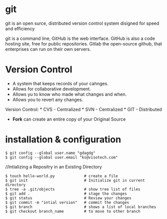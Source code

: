 # git

git is an open surce, distributed version control system disigned for speed and efficiency

git is a command line, GitHub is the web interface. GitHub is also a code hosting site, free for public repositories. Gitlab the open-source github, that enterprises can run on their own servers.
# Version Control
* A system that keeps records of your cahnges.
* Allows for collaborative development.
* Allows yu to know who made what changes and when.
* Allows you to revert any changes.

Version Control:
    * CVS - Centralized
    * SVN - Centralized
    * GIT - Distributed

* **Fork** can create an entire copy of your Original Source

# installation & configuration
```console
$ git config --global user.name "gdagdg"
$ git config --global user.email "ks@visotech.com"
```

//Intializing a Repositry in an Existing Directory
```console
$ touch hello-world.py             # create a file
$ git init                         # Initialize git in current directory
$ tree -a .git/objects             # show tree list of files
$ git add .                        # stage the changes
$ git status                       # Review your changes
$ git commit -m "intial version"   # commit the changes
$ git branch                       # shows a list of local branches
$ git checkout branch_name         # to move to other branch
```